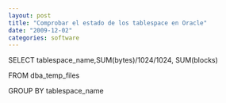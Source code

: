 ```yaml
---
layout: post
title: "Comprobar el estado de los tablespace en Oracle"
date: "2009-12-02"
categories: software
---
```


SELECT tablespace\_name,SUM(bytes)/1024/1024, SUM(blocks)

FROM dba\_temp\_files

GROUP BY tablespace\_name
